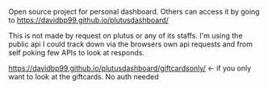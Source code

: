 Open source project for personal dashboard. Others can access it by going to https://davidbp99.github.io/plutusdashboard/


This is not made by request on plutus or any of its staffs. I'm using the public api I could track down via the browsers own api requests and from self poking few APIs to look at responds.

https://davidbp99.github.io/plutusdashboard/giftcardsonly/ <- if you only want to look at the giftcards. No auth needed
